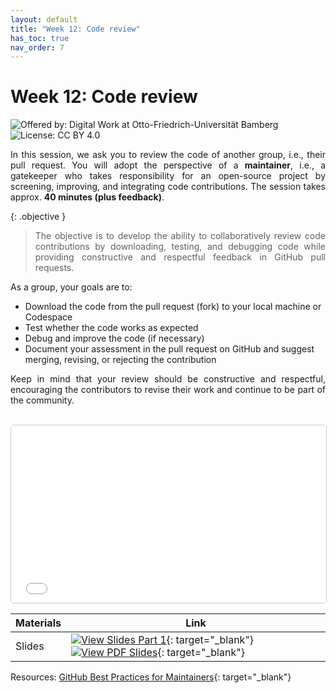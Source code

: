 ```yaml
---
layout: default
title: "Week 12: Code review"
has_toc: true
nav_order: 7
---
```


<style>
  p {
    text-align: justify;
  }
</style>

# Week 12: Code review

![Offered by: Digital Work at Otto-Friedrich-Universität Bamberg](https://img.shields.io/badge/Offered%20by-%20Digital%20Work%20(Otto--Friedrich--Universit%C3%A4t%20Bamberg)-blue)
![License: CC BY 4.0](https://img.shields.io/badge/License-CC%20BY%204.0-green.svg)

In this session, we ask you to review the code of another group, i.e., their pull request.
You will adopt the perspective of a **maintainer**, i.e., a gatekeeper who takes responsibility for an open-source project by screening, improving, and integrating code contributions.
The session takes approx. **40 minutes (plus feedback)**.

{: .objective }
> The objective is to develop the ability to collaboratively review code contributions by downloading, testing, and debugging code while providing constructive and respectful feedback in GitHub pull requests.

As a group, your goals are to:

- Download the code from the pull request (fork) to your local machine or Codespace
- Test whether the code works as expected
- Debug and improve the code (if necessary)
- Document your assessment in the pull request on GitHub and suggest merging, revising, or rejecting the contribution

Keep in mind that your review should be constructive and respectful, encouraging the contributors to revise their work and continue to be part of the community.

<br>

<iframe src="../output/06-code_review.html" 
        style="width: 100%; aspect-ratio: 16 / 9; border: 1px solid #ccc; border-radius: 5px;" 
        allowfullscreen>
</iframe>

<br>

| **Materials**              | **Link**                                                                                                                                |
|----------------------|---------------------------------------------------------------------------------------------------------------------------------------|
| Slides  | [![View Slides Part 1](https://img.shields.io/badge/View-Slides-orange?logo=html5)](../output/06-code_review.html){: target="_blank"} [![View PDF Slides](https://img.shields.io/badge/Download-PDF-orange?logo=adobe)](../output/06-code_review.pdf){: target="_blank"} |

Resources: [GitHub Best Practices for Maintainers](https://opensource.guide/best-practices/){: target="_blank"}
